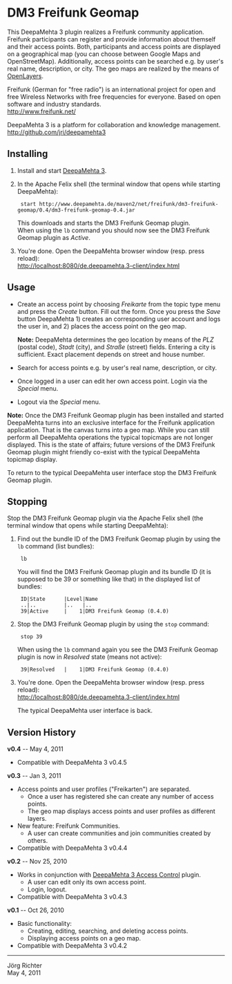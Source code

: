 
DM3 Freifunk Geomap
===================

This DeepaMehta 3 plugin realizes a Freifunk community application. Freifunk participants can register and provide information about themself and their access points. Both, participants and access points are displayed on a geographical map (you can choose between Google Maps and OpenStreetMap). Additionally, access points can be searched e.g. by user's real name, description, or city. The geo maps are realized by the means of [OpenLayers](http://openlayers.org/).

Freifunk (German for "free radio") is an international project for open and free Wireless Networks with free frequencies for everyone. Based on open software and industry standards.  
<http://www.freifunk.net/>

DeepaMehta 3 is a platform for collaboration and knowledge management.  
<http://github.com/jri/deepamehta3>


Installing
----------

1. Install and start [DeepaMehta 3](http://github.com/jri/deepamehta3).

2. In the Apache Felix shell (the terminal window that opens while starting DeepaMehta):

        start http://www.deepamehta.de/maven2/net/freifunk/dm3-freifunk-geomap/0.4/dm3-freifunk-geomap-0.4.jar

   This downloads and starts the DM3 Freifunk Geomap plugin.  
   When using the `lb` command you should now see the DM3 Freifunk Geomap plugin as *Active*.

3. You're done. Open the DeepaMehta browser window (resp. press reload):  
   <http://localhost:8080/de.deepamehta.3-client/index.html>


Usage
-----

* Create an access point by choosing *Freikarte* from the topic type menu and press the *Create* button. Fill out the form. Once you press the *Save* button DeepaMehta 1) creates an corresponding user account and logs the user in, and 2) places the access point on the geo map.

  **Note:** DeepaMehta determines the geo location by means of the *PLZ* (postal code), *Stadt* (city), and *Straße* (street) fields. Entering a city is sufficient. Exact placement depends on street and house number.

* Search for access points e.g. by user's real name, description, or city.

* Once logged in a user can edit her own access point. Login via the *Special* menu.

* Logout via the *Special* menu.

**Note:** Once the DM3 Freifunk Geomap plugin has been installed and started DeepaMehta turns into an exclusive interface for the Freifunk application application. That is the canvas turns into a geo map. While you can still perform all DeepaMehta operations the typical topicmaps are not longer displayed. This is the state of affairs; future versions of the DM3 Freifunk Geomap plugin might friendly co-exist with the typical DeepaMehta topicmap display.

To return to the typical DeepaMehta user interface stop the DM3 Freifunk Geomap plugin.


Stopping
--------

Stop the DM3 Freifunk Geomap plugin via the Apache Felix shell (the terminal window that opens while starting DeepaMehta):

1. Find out the bundle ID of the DM3 Freifunk Geomap plugin by using the `lb` command (list bundles):

        lb

   You will find the DM3 Freifunk Geomap plugin and its bundle ID (it is supposed to be 39 or something like that) in the displayed list of bundles:

        ID|State      |Level|Name
        ..|..         |..   |..
        39|Active     |    1|DM3 Freifunk Geomap (0.4.0)

2. Stop the DM3 Freifunk Geomap plugin by using the `stop` command:

        stop 39

   When using the `lb` command again you see the DM3 Freifunk Geomap plugin is now in *Resolved* state (means not active):

        39|Resolved   |    1|DM3 Freifunk Geomap (0.4.0)

3. You're done. Open the DeepaMehta browser window (resp. press reload):  
   <http://localhost:8080/de.deepamehta.3-client/index.html>

   The typical DeepaMehta user interface is back.


Version History
---------------

**v0.4** -- May 4, 2011

* Compatible with DeepaMehta 3 v0.4.5

**v0.3** -- Jan 3, 2011

* Access points and user profiles ("Freikarten") are separated.
    * Once a user has registered she can create any number of access points.
    * The geo map displays access points and user profiles as different layers.
* New feature: Freifunk Communities.
    * A user can create communities and join communities created by others.
* Compatible with DeepaMehta 3 v0.4.4

**v0.2** -- Nov 25, 2010

* Works in conjunction with [DeepaMehta 3 Access Control](http://github.com/jri/deepamehta3-accesscontrol) plugin.
    * A user can edit only its own access point.
    * Login, logout.
* Compatible with DeepaMehta 3 v0.4.3

**v0.1** -- Oct 26, 2010

* Basic functionality:
    * Creating, editing, searching, and deleting access points.
    * Displaying access points on a geo map.
* Compatible with DeepaMehta 3 v0.4.2


------------
Jörg Richter  
May 4, 2011
